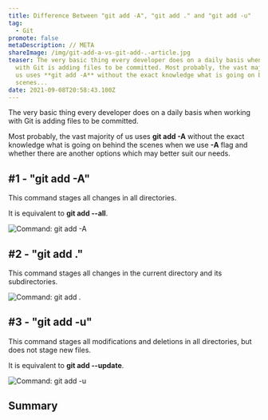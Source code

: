 ```yaml
---
title: Difference Between "git add -A", "git add ." and "git add -u"
tag:
  - Git
promote: false
metaDescription: // META
shareImage: /img/git-add-a-vs-git-add-.-article.jpg
teaser: The very basic thing every developer does on a daily basis when working
  with Git is adding files to be committed. Most probably, the vast majority of
  us uses **git add -A** without the exact knowledge what is going on behind the
  scenes...
date: 2021-09-08T20:58:43.100Z
---
```


The very basic thing every developer does on a daily basis when working with Git is adding files to be committed.

Most probably, the vast majority of us uses **git add -A** without the exact knowledge what is going on behind the scenes when we use **\-A** flag and whether there are another options which may better suit our needs.

## \#1 - "git add -A"

This command stages all changes in all directories.

It is equivalent to **git add --all**.

![Command: git add -A](/img/screenshot-2021-09-08-at-15.09.12.png "Command: git add -A")

## \#2 - "git add ."

This command stages all changes in the current directory and its subdirectories.

![Command: git add .](/img/screenshot-2021-09-08-at-15.11.19.png "Command: git add .")

## \#3 - "git add -u"

This command stages all modifications and deletions in all directories, but does not stage new files.

It is equivalent to **git add --update**.

![Command: git add -u](/img/screenshot-2021-09-08-at-15.12.20.png "Command: git add -u")

## Summary
